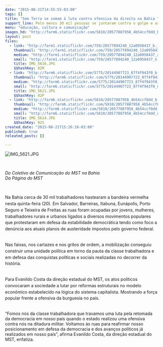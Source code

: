 ```yaml
---
date: "2015-08-21T14:55:55-03:00"
tags: []
title: "Sem Terra se somam à luta contra ofensiva da direita na Bahia "
support_line: Pelo menos 30 mil pessoas se juntaram contra o golpe e as medidas de ajuste fiscal.
menu: "educação, cultura e comunicação"
images_hd: "http://farm6.staticflickr.com/5810/20577887958_4b54ccf0dd_b.jpg"
layout: post
files:
  - link: "http://farm1.staticflickr.com/759/20577894240_12a0958437_b.jpg"
    thumbnail: "http://farm1.staticflickr.com/759/20577894240_12a0958437_t.jpg"
    medium: "http://farm1.staticflickr.com/759/20577894240_12a0958437_z.jpg"
    small: "http://farm1.staticflickr.com/759/20577894240_12a0958437_n.jpg"
    title: IMG_5616.JPG
    $$hashKey: 02M
  - link: "http://farm6.staticflickr.com/5775/20144907723_87f4f943f0_b.jpg"
    thumbnail: "http://farm6.staticflickr.com/5775/20144907723_87f4f943f0_t.jpg"
    medium: "http://farm6.staticflickr.com/5775/20144907723_87f4f943f0_z.jpg"
    small: "http://farm6.staticflickr.com/5775/20144907723_87f4f943f0_n.jpg"
    title: IMG_5621.JPG
    $$hashKey: 02P
  - link: "http://farm6.staticflickr.com/5810/20577887958_4b54ccf0dd_b.jpg"
    thumbnail: "http://farm6.staticflickr.com/5810/20577887958_4b54ccf0dd_t.jpg"
    medium: "http://farm6.staticflickr.com/5810/20577887958_4b54ccf0dd_z.jpg"
    small: "http://farm6.staticflickr.com/5810/20577887958_4b54ccf0dd_n.jpg"
    title: IMG_5614.JPG
    $$hashKey: 02S
created_date: "2015-08-21T15:26:16-03:00"
published: true
releated_posts: []

---
```

<p><img alt="IMG_5621.JPG" src="http://farm6.staticflickr.com/5775/20144907723_87f4f943f0_b.jpg" /></p>

<p>&nbsp;</p>

<p><em>Do Coletivo de Comunica&ccedil;&atilde;o do MST na Bahia<br />
Da P&aacute;gina do MST</em></p>

<p>&nbsp;</p>

<p><span style="line-height: 20.7999992370605px;">Na Bahia&nbsp;cerca de 30 mil trabalhadores hastearam a bandeira vermelha nesta quinta-feira (20). Em Salvador, Barreiras, Itabuna, Eun&aacute;polis, Porto Seguro e Teixeira de Freitas a</span><span style="line-height: 20.7999992370605px;">s ruas foram ocupadas por jovens, mulheres, trabalhadores rurais e urbanos ligados a diversos movimentos populares que protestaram&nbsp;em defesa da estabilidade democr&aacute;tica tendo como foco a den&uacute;ncia aos&nbsp;atuais planos de</span><span style="line-height: 20.7999992370605px;">&nbsp;austeridade impostos pelo&nbsp;governo federal.</span></p>

<p><br />
<span style="line-height: 20.7999992370605px;">Nas faixas, nos cartazes e nos gritos de ordem, a mobiliza&ccedil;&atilde;o conseguiu construir uma unidade pol&iacute;tica em torno da pauta da classe trabalhadora e em defesa das conquistas pol&iacute;ticas e sociais realizadas no decorrer da hist&oacute;ria.</span></p>

<p><br />
Para Evanildo Costa da dire&ccedil;&atilde;o estadual do MST, o<span style="line-height: 20.7999992370605px;">s atos pol&iacute;ticos convocaram a sociedade a lutar por reformas estruturais no modelo econ&ocirc;mico estabelecido na l&oacute;gica do sistema capitalista. Mostrando a for&ccedil;a popular frente a ofensiva da burguesia no pa&iacute;s.&nbsp;</span></p>

<p><br />
&ldquo;Fomos n&oacute;s da classe trabalhadora que travamos uma luta pela retomada da democracia em nosso pa&iacute;s quando o estado realizou uma ofensiva contra n&oacute;s na ditadura militar. Voltamos &agrave;s ruas para reafirmar nosso posicionamento em defesa da democracia e dos avan&ccedil;os pol&iacute;ticos j&aacute; realizados em nosso pa&iacute;s&rdquo;, afirma Evanildo Costa, da dire&ccedil;&atilde;o estadual do MST, enfatiza.&nbsp;</p>
